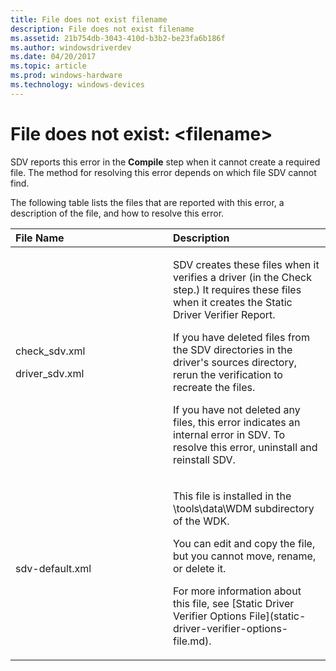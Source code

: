 ```yaml
---
title: File does not exist filename
description: File does not exist filename
ms.assetid: 21b754db-3043-410d-b3b2-be23fa6b186f
ms.author: windowsdriverdev
ms.date: 04/20/2017
ms.topic: article
ms.prod: windows-hardware
ms.technology: windows-devices
---
```


# File does not exist: &lt;filename&gt;


SDV reports this error in the **Compile** step when it cannot create a required file. The method for resolving this error depends on which file SDV cannot find.

The following table lists the files that are reported with this error, a description of the file, and how to resolve this error.

<table>
<colgroup>
<col width="50%" />
<col width="50%" />
</colgroup>
<thead>
<tr class="header">
<th align="left">File Name</th>
<th align="left">Description</th>
</tr>
</thead>
<tbody>
<tr class="odd">
<td align="left"><p>check_sdv.xml</p>
<p>driver_sdv.xml</p></td>
<td align="left"><p>SDV creates these files when it verifies a driver (in the Check step.) It requires these files when it creates the Static Driver Verifier Report.</p>
<p>If you have deleted files from the SDV directories in the driver's sources directory, rerun the verification to recreate the files.</p>
<p>If you have not deleted any files, this error indicates an internal error in SDV. To resolve this error, uninstall and reinstall SDV.</p></td>
</tr>
<tr class="even">
<td align="left"><p>sdv-default.xml</p></td>
<td align="left"><p>This file is installed in the \tools\data\WDM subdirectory of the WDK.</p>
<p>You can edit and copy the file, but you cannot move, rename, or delete it.</p>
<p>For more information about this file, see [Static Driver Verifier Options File](static-driver-verifier-options-file.md).</p></td>
</tr>
</tbody>
</table>

 

 

 





